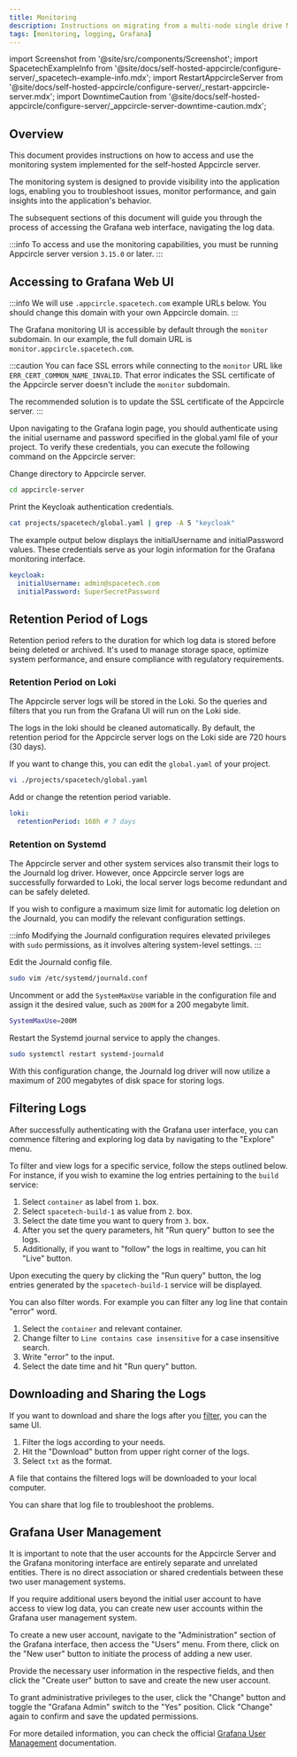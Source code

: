 ```yaml
---
title: Monitoring
description: Instructions on migrating from a multi-node single drive MinIO configuration to a single-node single drive MinIO configuration
tags: [monitoring, logging, Grafana]
---
```


import Screenshot from '@site/src/components/Screenshot';
import SpacetechExampleInfo from '@site/docs/self-hosted-appcircle/configure-server/\_spacetech-example-info.mdx';
import RestartAppcircleServer from '@site/docs/self-hosted-appcircle/configure-server/\_restart-appcircle-server.mdx';
import DowntimeCaution from '@site/docs/self-hosted-appcircle/configure-server/\_appcircle-server-downtime-caution.mdx';

## Overview

This document provides instructions on how to access and use the monitoring system implemented for the self-hosted Appcircle server.

The monitoring system is designed to provide visibility into the application logs, enabling you to troubleshoot issues, monitor performance, and gain insights into the application's behavior.

The subsequent sections of this document will guide you through the process of accessing the Grafana web interface, navigating the log data.

:::info
To access and use the monitoring capabilities, you must be running Appcircle server version `3.15.0` or later.
:::

## Accessing to Grafana Web UI

<SpacetechExampleInfo />

:::info
We will use `.appcircle.spacetech.com` example URLs below. You should change this domain with your own Appcircle domain.
:::

The Grafana monitoring UI is accessible by default through the `monitor` subdomain. In our example, the full domain URL is `monitor.appcircle.spacetech.com`.

:::caution
You can face SSL errors while connecting to the `monitor` URL like `ERR_CERT_COMMON_NAME_INVALID`. That error indicates the SSL certificate of the Appcircle server doesn't include the `monitor` subdomain.

The recommended solution is to update the SSL certificate of the Appcircle server.
:::

Upon navigating to the Grafana login page, you should authenticate using the initial username and password specified in the global.yaml file of your project. To verify these credentials, you can execute the following command on the Appcircle server:

Change directory to Appcircle server.

```bash
cd appcircle-server
```

Print the Keycloak authentication credentials.

```bash
cat projects/spacetech/global.yaml | grep -A 5 "keycloak"
```

The example output below displays the initialUsername and initialPassword values. These credentials serve as your login information for the Grafana monitoring interface.

```yaml
keycloak:
  initialUsername: admin@spacetech.com
  initialPassword: SuperSecretPassword
```

## Retention Period of Logs

Retention period refers to the duration for which log data is stored before being deleted or archived. It's used to manage storage space, optimize system performance, and ensure compliance with regulatory requirements.

### Retention Period on Loki

The Appcircle server logs will be stored in the Loki. So the queries and filters that you run from the Grafana UI will run on the Loki side.

The logs in the loki should be cleaned automatically. By default, the retention period for the Appcircle server logs on the Loki side are 720 hours (30 days).

If you want to change this, you can edit the `global.yaml` of your project.

<DowntimeCaution />

```bash
vi ./projects/spacetech/global.yaml
```

Add or change the retention period variable.

```yaml
loki:
  retentionPeriod: 168h # 7 days
```

<RestartAppcircleServer />

### Retention on Systemd

The Appcircle server and other system services also transmit their logs to the Journald log driver. However, once Appcircle server logs are successfully forwarded to Loki, the local server logs become redundant and can be safely deleted.

If you wish to configure a maximum size limit for automatic log deletion on the Journald, you can modify the relevant configuration settings.

:::info
Modifying the Journald configuration requires elevated privileges with `sudo` permissions, as it involves altering system-level settings.
:::

Edit the Journald config file.

```bash
sudo vim /etc/systemd/journald.conf
```

Uncomment or add the `SystemMaxUse` variable in the configuration file and assign it the desired value, such as `200M` for a 200 megabyte limit.

```bash
SystemMaxUse=200M
```

Restart the Systemd journal service to apply the changes.

```bash
sudo systemctl restart systemd-journald
```

With this configuration change, the Journald log driver will now utilize a maximum of 200 megabytes of disk space for storing logs.

## Filtering Logs

After successfully authenticating with the Grafana user interface, you can commence filtering and exploring log data by navigating to the "Explore" menu.

<Screenshot url='https://cdn.appcircle.io/docs/assets/be-2111-1-explore.png' />

To filter and view logs for a specific service, follow the steps outlined below. For instance, if you wish to examine the log entries pertaining to the `build` service:

1. Select `container` as label from `1`. box.
2. Select `spacetech-build-1` as value from `2`. box.
3. Select the date time you want to query from `3`. box.
4. After you set the query parameters, hit "Run query" button to see the logs.
5. Additionally, if you want to "follow" the logs in realtime, you can hit "Live" button.

<Screenshot url='https://cdn.appcircle.io/docs/assets/be-2111-2-filter-logs.png' />

Upon executing the query by clicking the "Run query" button, the log entries generated by the `spacetech-build-1` service will be displayed.

<Screenshot url='https://cdn.appcircle.io/docs/assets/be-2111-3-view-logs.png' />

You can also filter words. For example you can filter any log line that contain "error" word.

1. Select the `container` and relevant container.
2. Change filter to `Line contains case insensitive` for a case insensitive search.
3. Write "error" to the input.
4. Select the date time and hit "Run query" button.

<Screenshot url='https://cdn.appcircle.io/docs/assets/be-2111-6-filter-errors.png' />

## Downloading and Sharing the Logs

If you want to download and share the logs after you [filter](#filtering-logs), you can the same UI.

1. Filter the logs according to your needs.
2. Hit the "Download" button from upper right corner of the logs.
3. Select `txt` as the format.

<Screenshot url='https://cdn.appcircle.io/docs/assets/be-2111-4-download-logs.png' />

A file that contains the filtered logs will be downloaded to your local computer.

You can share that log file to troubleshoot the problems.

## Grafana User Management

It is important to note that the user accounts for the Appcircle Server and the Grafana monitoring interface are entirely separate and unrelated entities. There is no direct association or shared credentials between these two user management systems.

If you require additional users beyond the initial user account to have access to view log data, you can create new user accounts within the Grafana user management system.

To create a new user account, navigate to the "Administration" section of the Grafana interface, then access the "Users" menu. From there, click on the "New user" button to initiate the process of adding a new user.

<Screenshot url='https://cdn.appcircle.io/docs/assets/be-2111-7-adding-users.png' />

Provide the necessary user information in the respective fields, and then click the "Create user" button to save and create the new user account.

<Screenshot url='https://cdn.appcircle.io/docs/assets/be-2111-8-creating-user-menu.png' />

To grant administrative privileges to the user, click the "Change" button and toggle the "Grafana Admin" switch to the "Yes" position. Click "Change" again to confirm and save the updated permissions.

<Screenshot url='https://cdn.appcircle.io/docs/assets/be-2111-9-make-it-admin.png' />

For more detailed information, you can check the official [Grafana User Management](https://grafana.com/docs/grafana/latest/administration/user-management/) documentation.
